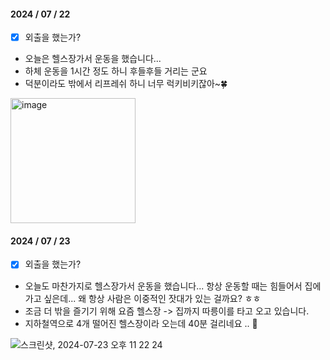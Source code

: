 #### 2024 / 07 / 22

- [x] 외출을 했는가?
- 오늘은 헬스장가서 운동을 했습니다...
- 하체 운동을 1시간 정도 하니 후들후들 거리는 군요
- 덕분이라도 밖에서 리프레쉬 하니 너무 럭키비키잖아~🍀
<img width="200" alt="image" src="https://github.com/user-attachments/assets/99f26ad9-e6df-4513-b9c2-75fe9a1f996f">


#### 2024 / 07 / 23
- [x] 외출을 했는가?
- 오늘도 마찬가지로 헬스장가서 운동을 했습니다...  항상 운동할 때는 힘들어서 집에 가고 싶은데... 왜 항상 사람은 이중적인 잣대가 있는 걸까요? ㅎㅎ
- 조금 더 밖을 즐기기 위해 요즘 헬스장 -> 집까지 따릉이를 타고 오고 있습니다.
- 지하철역으로 4개 떨어진 헬스장이라 오는데 40분 걸리네요 .. 🥲

![스크린샷, 2024-07-23 오후 11 22 24](https://github.com/user-attachments/assets/4af8ce41-1e69-49fc-98b3-5cc72d74940c)
